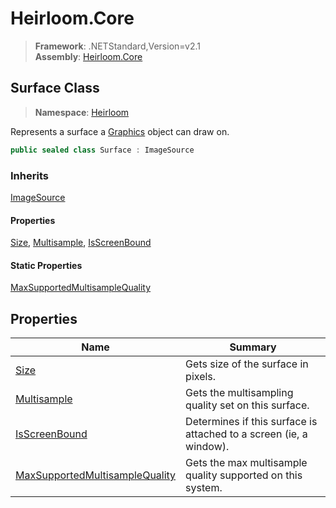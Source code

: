 # Heirloom.Core

> **Framework**: .NETStandard,Version=v2.1  
> **Assembly**: [Heirloom.Core][0]  

## Surface Class

> **Namespace**: [Heirloom][0]  

Represents a surface a [Graphics][1] object can draw on.

```cs
public sealed class Surface : ImageSource
```

### Inherits

[ImageSource][2]

#### Properties

[Size][3], [Multisample][4], [IsScreenBound][5]

#### Static Properties

[MaxSupportedMultisampleQuality][6]

## Properties

| Name                                | Summary                                                            |
|-------------------------------------|--------------------------------------------------------------------|
| [Size][3]                           | Gets size of the surface in pixels.                                |
| [Multisample][4]                    | Gets the multisampling quality set on this surface.                |
| [IsScreenBound][5]                  | Determines if this surface is attached to a screen (ie, a window). |
| [MaxSupportedMultisampleQuality][6] | Gets the max multisample quality supported on this system.         |

[0]: ../../Heirloom.Core.md
[1]: Graphics.md
[2]: ImageSource.md
[3]: Surface/Size.md
[4]: Surface/Multisample.md
[5]: Surface/IsScreenBound.md
[6]: Surface/MaxSupportedMultisampleQuality.md
